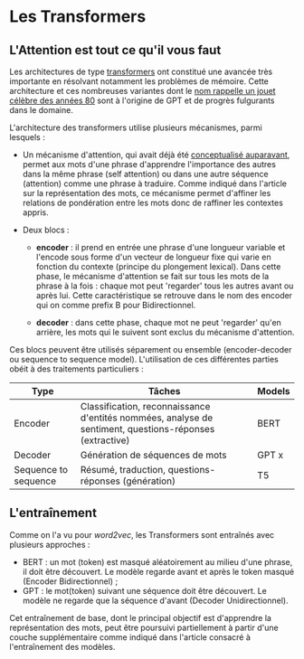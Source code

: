 # Les Transformers 

## L'Attention est tout ce qu'il vous faut


Les architectures de type [transformers](https://arxiv.org/abs/1706.03762) ont constitué une avancée très importante en résolvant notamment les problèmes de mémoire. Cette architecture et ces nombreuses variantes dont le [nom rappelle un jouet célèbre des années 80](https://www.google.com/search?q=80%27s+transformers+toys&oq=80%27s+transfo&aqs=chrome.1.0i19i512l2j69i57j0i19i512l7.4930j0j15&sourceid=chrome&ie=UTF-8) sont à l'origine de GPT et de progrès fulgurants dans le domaine.

L'architecture des transformers utilise plusieurs mécanismes, parmi lesquels :

- Un mécanisme d'attention, qui avait déjà été [conceptualisé auparavant](https://arxiv.org/pdf/1409.0473.pdf), permet aux mots d'une phrase d'apprendre l'importance des autres dans la même phrase (self attention) ou dans une autre séquence (attention) comme une phrase à traduire. Comme indiqué dans l'article sur la représentation des mots, ce mécanisme permet d'affiner les relations de pondération entre les mots donc de raffiner les contextes appris. 

- Deux blocs :

	- **encoder** : il prend en entrée une phrase d'une longueur variable et l'encode sous forme d'un vecteur de longueur fixe qui varie en fonction du contexte (principe du plongement lexical). Dans cette phase, le mécanisme d'attention se fait sur tous les mots de la phrase à la fois : chaque mot peut 'regarder' tous les autres avant ou après lui. Cette caractéristique se retrouve dans le nom des encoder qui on comme prefix B pour Bidirectionnel. 

	- **decoder** : dans cette phase, chaque mot ne peut 'regarder' qu'en arrière, les mots qui le suivent sont exclus du mécanisme d'attention. 

Ces blocs peuvent être utilisés séparement ou ensemble (encoder-decoder ou sequence to sequence model). L'utilisation de ces différentes parties obéit à des traitements particuliers : 

|Type | Tâches | Models |
| -------- | ------ | ------|
| Encoder | Classification, reconnaissance d'entités nommées, analyse de sentiment, questions-réponses (extractive) | BERT |
| Decoder | Génération de séquences de mots | GPT x |
| Sequence to sequence | Résumé, traduction, questions-réponses (génération) | T5 

## L'entraînement

Comme on l'a vu pour *word2vec*, les Transformers sont entraînés avec plusieurs approches :

- BERT : un mot (token) est masqué aléatoirement au milieu d'une phrase, il doit être découvert. Le modèle regarde avant et après le token masqué (Encoder Bidirectionnel) ;
- GPT : le mot(token) suivant une séquence doit être découvert. Le modèle ne regarde que la séquence d'avant (Decoder Unidirectionnel).

Cet entraînement de base, dont le principal objectif est d'apprendre la représentation des mots,  peut être poursuivi partiellement à partir d'une couche supplémentaire comme indiqué dans l'article consacré à l'entraînement des modèles. 